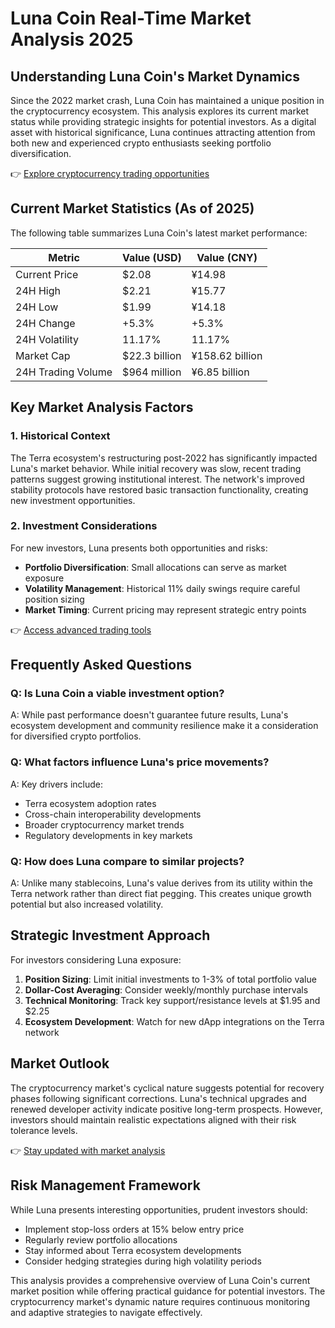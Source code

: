 # Luna Coin Real-Time Market Analysis 2025

## Understanding Luna Coin's Market Dynamics

Since the 2022 market crash, Luna Coin has maintained a unique position in the cryptocurrency ecosystem. This analysis explores its current market status while providing strategic insights for potential investors. As a digital asset with historical significance, Luna continues attracting attention from both new and experienced crypto enthusiasts seeking portfolio diversification.

👉 [Explore cryptocurrency trading opportunities](https://bit.ly/okx-bonus)

## Current Market Statistics (As of 2025)

The following table summarizes Luna Coin's latest market performance:

| Metric                | Value (USD)       | Value (CNY)     |
|-----------------------|-------------------|-----------------|
| Current Price         | $2.08             | ¥14.98          |
| 24H High              | $2.21             | ¥15.77          |
| 24H Low               | $1.99             | ¥14.18          |
| 24H Change            | +5.3%             | +5.3%           |
| 24H Volatility        | 11.17%            | 11.17%          |
| Market Cap            | $22.3 billion     | ¥158.62 billion |
| 24H Trading Volume    | $964 million      | ¥6.85 billion   |

## Key Market Analysis Factors

### 1. Historical Context
The Terra ecosystem's restructuring post-2022 has significantly impacted Luna's market behavior. While initial recovery was slow, recent trading patterns suggest growing institutional interest. The network's improved stability protocols have restored basic transaction functionality, creating new investment opportunities.

### 2. Investment Considerations
For new investors, Luna presents both opportunities and risks:
- **Portfolio Diversification**: Small allocations can serve as market exposure
- **Volatility Management**: Historical 11% daily swings require careful position sizing
- **Market Timing**: Current pricing may represent strategic entry points

👉 [Access advanced trading tools](https://bit.ly/okx-bonus)

## Frequently Asked Questions

### Q: Is Luna Coin a viable investment option?
A: While past performance doesn't guarantee future results, Luna's ecosystem development and community resilience make it a consideration for diversified crypto portfolios.

### Q: What factors influence Luna's price movements?
A: Key drivers include:
- Terra ecosystem adoption rates
- Cross-chain interoperability developments
- Broader cryptocurrency market trends
- Regulatory developments in key markets

### Q: How does Luna compare to similar projects?
A: Unlike many stablecoins, Luna's value derives from its utility within the Terra network rather than direct fiat pegging. This creates unique growth potential but also increased volatility.

## Strategic Investment Approach

For investors considering Luna exposure:
1. **Position Sizing**: Limit initial investments to 1-3% of total portfolio value
2. **Dollar-Cost Averaging**: Consider weekly/monthly purchase intervals
3. **Technical Monitoring**: Track key support/resistance levels at $1.95 and $2.25
4. **Ecosystem Development**: Watch for new dApp integrations on the Terra network

## Market Outlook

The cryptocurrency market's cyclical nature suggests potential for recovery phases following significant corrections. Luna's technical upgrades and renewed developer activity indicate positive long-term prospects. However, investors should maintain realistic expectations aligned with their risk tolerance levels.

👉 [Stay updated with market analysis](https://bit.ly/okx-bonus)

## Risk Management Framework

While Luna presents interesting opportunities, prudent investors should:
- Implement stop-loss orders at 15% below entry price
- Regularly review portfolio allocations
- Stay informed about Terra ecosystem developments
- Consider hedging strategies during high volatility periods

This analysis provides a comprehensive overview of Luna Coin's current market position while offering practical guidance for potential investors. The cryptocurrency market's dynamic nature requires continuous monitoring and adaptive strategies to navigate effectively.